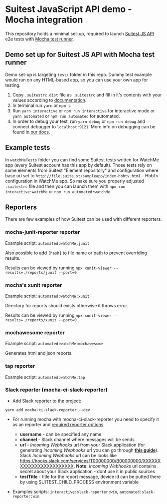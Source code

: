 # Suitest JavaScript API demo - Mocha integration

This repository holds a minimal set-up, required to launch [Suitest JS API](https://github.com/SuitestAutomation/suitest-js-api) e2e tests with [Mocha test runner](https://github.com/mochajs/mocha).

## Demo set up for Suitest JS API with Mocha test runner

Demo set-up is targeting `test/` folder in this repo. Dummy test example would run on any HTML-based app,
so you can use your own app for testing.

1. Copy `.suitestrc.dist` file as `.suitestrc` and fill in it's contents 
 with your values according to [documentation](https://suite.st/docs/suitest-api/setup/#environment-setup).
2. In terminal run `yarn` or `npm i`.
3. Run `yarn interactive` or `npm run interactive` for interactive mode or
 `yarn automated` or `npm run automated` for automated.
4. In order to debug your test, run `yarn debug` or `npm run debug` and connect debugger to `localhost:9121`.
 More info on debugging can be found in [our docs](https://suite.st/docs/suitest-api/debugging/).
 
 ## Example tests
 
 In `watchMeTests` folder you can find some Suitest tests written for
 WatchMe app (every Suitest account has this app by default). Those tests
 rely on some elements from Suitest "Element repository" and configuration
 where base url set to `http://file.suite.st/sampleapp/index-hbbtv.html` - HbbTv
 configuration in WatchMe app. So make sure you properly adjusted `.suitestrc` file
and then you can launch them with `npm run interactive:watchMe` or 
`npm run automated:watchMe`.

## Reporters

There are few examples of how Suitest can be used with different reporters.

### mocha-junit-reporter reporter

Example script: `automated:watchMe:junit`

Also possible to add `[hash]` to file name or path to prevent overriding results.

Results can be viewed by running `npx xunit-viewer --results=./reports/junit --port=0`

### mocha's xunit reporter

Example script: `automated:watchMe:xunit`

Directory for reports should exists otherwise it throws error.

Results can be viewed by running `npx xunit-viewer --results=./reports/xunit --port=0`

### mochawesome reporter

Example script: `automated:watchMe:mochawesome`

Generates html and json reports.

### tap reporter

Example script: `automated:watchMe:tap`

### Slack reporter (mocha-ci-slack-reporter)

* Add Slack reporter to the project:
```
yarn add mocha-ci-slack-reporter --dev
```

* For running mocha with mocha-ci-slack-reporter you need to specify it as an reporter and [required reporter options](https://github.com/hiddentao/mocha-ci-slack-reporter#usage):
  * **username** - can be specified any name
  * **channel** - Slack channel where messages will be sends
  * **url** - _Incoming Webhooks_ url from your Slack application (for generating _Incoming Webhooks_ url you can go through **[this guide](https://api.slack.com/messaging/webhooks#getting-started)**). Slack _Incoming Webhooks_ url can be looks like https://hooks.slack.com/services/T00000000/B00000000/XXXXXXXXXXXXXXXXXXXXXXXX. **Note:** _Incoming Webhooks_ url contains secret about your Slack application - dont use it in public sources
  * **testTitle** - title for the report message, device id can be putted there by using  SUITEST_CHILD_PROCESS environment variable

* Examples scripts: `interactive:slack-reporter:win`, `automated:slack-reporter:win`
